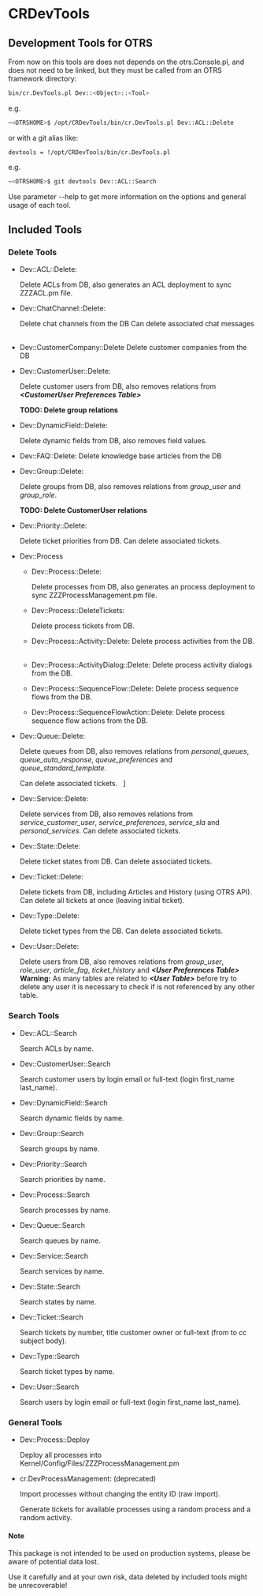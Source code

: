 # CRDevTools

## Development Tools for OTRS

From now on this tools are does not depends on the otrs.Console.pl, and does not need to be linked, but they must be called from an OTRS framework directory:

```sh
bin/cr.DevTools.pl Dev::<Object>::<Tool>
```

e.g.

```sh
~<OTRSHOME>$ /opt/CRDevTools/bin/cr.DevTools.pl Dev::ACL::Delete
```

or with a git alias like:

```apacheconf
devtools = !/opt/CRDevTools/bin/cr.DevTools.pl
```

e.g.

```sh
~<OTRSHOME>$ git devtools Dev::ACL::Search
```

Use parameter --help to get more information on the options and general usage of each tool.

## Included Tools

### Delete Tools

* Dev::ACL::Delete:

  Delete ACLs from DB, also generates an ACL deployment to sync ZZZACL.pm file.
  &nbsp;

* Dev::ChatChannel::Delete:

  Delete chat channels from the DB
  Can delete associated chat messages
  &nbsp;

* Dev::CustomerCompany::Delete
  Delete customer companies from the DB
  &nbsp;

* Dev::CustomerUser::Delete:

  Delete customer users from DB, also removes relations from **_&lt;CustomerUser Preferences Table&gt;_**

  **TODO: Delete group relations**
  &nbsp;

* Dev::DynamicField::Delete:

  Delete dynamic fields from DB, also removes field values.
  &nbsp;

* Dev::FAQ::Delete:
  Delete knowledge base articles from the DB
  &nbsp;

* Dev::Group::Delete:

  Delete groups from DB, also removes relations from *group_user* and *group_role*.

  **TODO: Delete CustomerUser relations**
  &nbsp;

* Dev::Priority::Delete:

  Delete ticket priorities from DB.
  Can delete associated tickets.
  &nbsp;

* Dev::Process

  * Dev::Process::Delete:

    Delete processes from DB, also generates an process deployment to sync ZZZProcessManagement.pm file.
    &nbsp;

  * Dev::Process::DeleteTickets:

    Delete process tickets from DB.
    &nbsp;

  * Dev::Process::Activity::Delete:
    Delete process activities from the DB.
    &nbsp;

  * Dev::Process::ActivityDialog::Delete:
    Delete process activity dialogs from the DB.
    &nbsp;

  * Dev::Process::SequenceFlow::Delete:
    Delete process sequence flows from the DB.
    &nbsp;

  * Dev::Process::SequenceFlowAction::Delete:
    Delete process sequence flow actions from the DB.
    &nbsp;

* Dev::Queue::Delete:

  Delete queues from DB, also removes relations from *personal_queues*, *queue_auto_response*, *queue_preferences* and *queue_standard_template*.

  Can delete associated tickets.
  &nbsp;
]
* Dev::Service::Delete:

  Delete services from DB, also removes relations from *service_customer_user*, *service_preferences*, *service_sla* and *personal_services*.
  Can delete associated tickets.
  &nbsp;

* Dev::State::Delete:

  Delete ticket states from DB.
  Can delete associated tickets.
  &nbsp;

* Dev::Ticket::Delete:

  Delete tickets from DB, including Articles and History (using OTRS API).
  Can delete all tickets at once (leaving initial ticket).
  &nbsp;

* Dev::Type::Delete:

   Delete ticket types from the DB.
   Can delete associated tickets.
  &nbsp;

* Dev::User::Delete:

  Delete users from DB, also removes relations from
  *group_user*, *role_user*, *article_fag*, *ticket_history* and **_&lt;User Preferences Table&gt;_**
  **Warning:** As many tables are related to **_&lt;User Table&gt;_** before try to delete any user it is necessary to check if is not referenced by any other table.
  &nbsp;

### Search Tools

* Dev::ACL::Search

  Search ACLs by name.

* Dev::CustomerUser::Search

  Search customer users by login email or full-text (login first_name last_name).

* Dev::DynamicField::Search

  Search dynamic fields by name.

* Dev::Group::Search

  Search groups by name.

* Dev::Priority::Search

  Search priorities by name.

* Dev::Process::Search

  Search processes by name.

* Dev::Queue::Search

  Search queues by name.

* Dev::Service::Search

  Search services by name.

* Dev::State::Search

  Search states by name.

* Dev::Ticket::Search

  Search tickets by number, title customer owner or full-text (from to cc subject body).

* Dev::Type::Search

  Search ticket types by name.

* Dev::User::Search

  Search users by login email or full-text (login first_name last_name).

### General Tools

* Dev::Process::Deploy

  Deploy all processes into Kernel/Config/Files/ZZZProcessManagement.pm

* cr.DevProcessManagement: (deprecated)

   Import processes without changing the entity ID (raw import).

   Generate tickets for available processes using a random process and a random activity.

#### Note

This package is not intended to be used on production systems, please be aware of potential data lost.

Use it carefully and at your own risk, data deleted by included tools might be unrecoverable!
